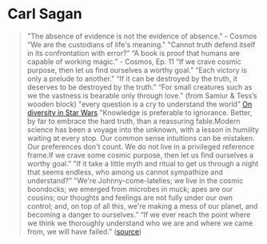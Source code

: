 # Carl Sagan

> "The absence of evidence is not the evidence of absence." - Cosmos
> "We are the custodians of life's meaning."
> "Cannot truth defend itself in its confrontation with error?”
> “A book is proof that humans are capable of working magic.” - Cosmos, Ep. 11
> “If we crave cosmic purpose, then let us find ourselves a worthy goal.”
> “Each victory is only a prelude to another."
> “If it can be destroyed by the truth, it deserves to be destroyed by the truth.”
> “For small creatures such as we the vastness is bearable only through love.” (from Samiur & Tess’s wooden block)
> "every question is a cry to understand the world”
> [On diversity in Star Wars](https://twitter.com/OmanReagan/status/967492148445638656)
> "Knowledge is preferable to ignorance. Better, by far to embrace the hard truth, than a reassuring fable.Modern science has been a voyage into the unknown, with a lesson in humility waiting at every stop. Our common sense intuitions can be mistaken. Our preferences don't count. We do not live in a privileged reference frame.If we crave some cosmic purpose, then let us find ourselves a worthy goal.”
> "If it take a little myth and ritual to get us through a night that seems endless, who among us cannot sympathize and understand?”
> "We're Johnny-come-latelies; we live in the cosmic boondocks; we emerged from microbes in muck; apes are our cousins; our thoughts and feelings are not fully under our own control; and, on top of all this, we're making a mess of our planet, and becoming a danger to ourselves.”﻿
> “If we ever reach the point where we think we thoroughly understand who we are and where we came from, we will have failed.” ([source](https://www.brainpickings.org/2013/12/20/carl-sagan-varieties-of-scientific-experience/))
